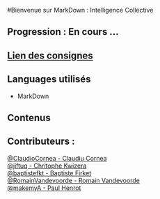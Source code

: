 #Bienvenue sur MarkDown : Intelligence Collective
 
## Progression : En cours ...

## [Lien des consignes](https://github.com/becodeorg/lovelace-2/blob/master/01-La-prairie/exercice-markdown-groupe.md)

## Languages utilisés

* MarkDown

## Contenus 



## Contributeurs :

[@ClaudioCornea - Claudiu Cornea](https://github.com/ClaudiuCornea)  
[@jiftuq - Chritophe Kwizera](https://github.com/jiftuq)  
[@baptistefkt - Baptiste Firket](https://github.com/baptistefkt)  
[@RomainVandevoorde - Romain Vandevoorde](https://github.com/RomainVandevoorde)  
[@makemyA - Paul Henrot](https://github.com/makemyA)  

